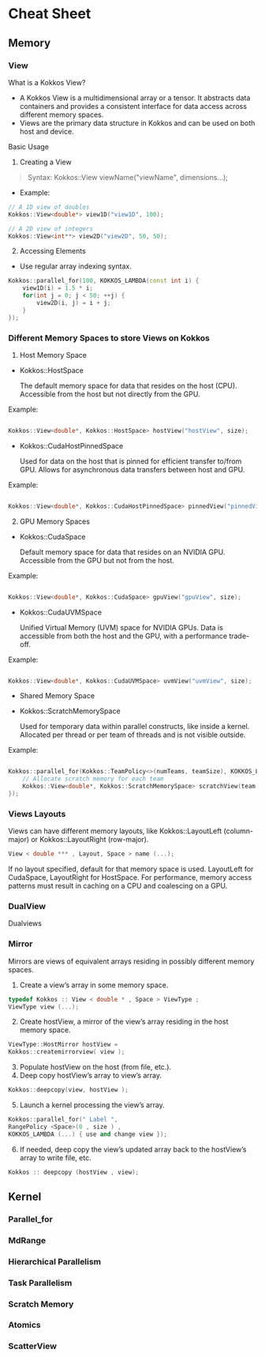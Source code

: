 # Cheat Sheet

## Memory

### View 

What is a Kokkos View?

* A Kokkos View is a multidimensional array or a tensor. It abstracts data containers and provides a consistent interface for data access across different memory spaces.
* Views are the primary data structure in Kokkos and can be used on both host and device.

Basic Usage
1. Creating a View

> Syntax: Kokkos::View<DataType> viewName("viewName", dimensions...);

+ Example:
```cpp
// A 1D view of doubles
Kokkos::View<double*> view1D("view1D", 100);

// A 2D view of integers
Kokkos::View<int**> view2D("view2D", 50, 50);
```

2. Accessing Elements

+ Use regular array indexing syntax.

``` cpp 
Kokkos::parallel_for(100, KOKKOS_LAMBDA(const int i) {
    view1D(i) = 1.5 * i;
    for(int j = 0; j < 50; ++j) {
        view2D(i, j) = i + j;
    }
});
```

### Different Memory Spaces to store Views on Kokkos

1. Host Memory Space

- Kokkos::HostSpace

    The default memory space for data that resides on the host (CPU).
    Accessible from the host but not directly from the GPU.

Example:

```cpp

Kokkos::View<double*, Kokkos::HostSpace> hostView("hostView", size);
```

- Kokkos::CudaHostPinnedSpace

    Used for data on the host that is pinned for efficient transfer to/from GPU.
    Allows for asynchronous data transfers between host and GPU.

Example:

```cpp

Kokkos::View<double*, Kokkos::CudaHostPinnedSpace> pinnedView("pinnedView", size);
```

2. GPU Memory Spaces
- Kokkos::CudaSpace

    Default memory space for data that resides on an NVIDIA GPU.
    Accessible from the GPU but not from the host.

Example:

```cpp

Kokkos::View<double*, Kokkos::CudaSpace> gpuView("gpuView", size);
```

- Kokkos::CudaUVMSpace

    Unified Virtual Memory (UVM) space for NVIDIA GPUs.
    Data is accessible from both the host and the GPU, with a performance trade-off.

Example:

```cpp

Kokkos::View<double*, Kokkos::CudaUVMSpace> uvmView("uvmView", size);
```

+ Shared Memory Space
- Kokkos::ScratchMemorySpace

    Used for temporary data within parallel constructs, like inside a kernel.
    Allocated per thread or per team of threads and is not visible outside.

Example:

```cpp

Kokkos::parallel_for(Kokkos::TeamPolicy<>(numTeams, teamSize), KOKKOS_LAMBDA(const Kokkos::TeamPolicy<>::member_type& team) {
    // Allocate scratch memory for each team
    Kokkos::View<double*, Kokkos::ScratchMemorySpace> scratchView(team.team_scratch(1), scratchSize);
});
```

### Views Layouts

Views can have different memory layouts, like Kokkos::LayoutLeft (column-major) or Kokkos::LayoutRight (row-major).

```cpp
View < double *** , Layout, Space > name (...);
```
If no layout specified, default for that memory space is used.
LayoutLeft for CudaSpace, LayoutRight for HostSpace.
For performance, memory access patterns must result in
caching on a CPU and coalescing on a GPU.

### DualView

Dualviews 

### Mirror

Mirrors are views of equivalent arrays residing in possibly different memory spaces.

1. Create a view’s array in some memory space.
```cpp
typedef Kokkos :: View < double * , Space > ViewType ;
ViewType view (...);
```
2. Create hostView, a mirror of the view’s array residing in the
host memory space.
``` cpp 
ViewType::HostMirror hostView =
Kokkos::createmirrorview( view );
```

3. Populate hostView on the host (from file, etc.).
4. Deep copy hostView’s array to view’s array.
```cpp 
Kokkos::deepcopy(view, hostView );
```
5. Launch a kernel processing the view’s array.
```cpp
Kokkos::parallel_for(" Label ",
RangePolicy <Space>(0 , size ) ,
KOKKOS_LAMBDA (...) { use and change view });
```

6. If needed, deep copy the view’s updated array back to the
hostView’s array to write file, etc.
```cpp
Kokkos :: deepcopy (hostView , view);
```

## Kernel

### Parallel_for

### MdRange

### Hierarchical Parallelism

### Task Parallelism

### Scratch Memory

### Atomics

### ScatterView
